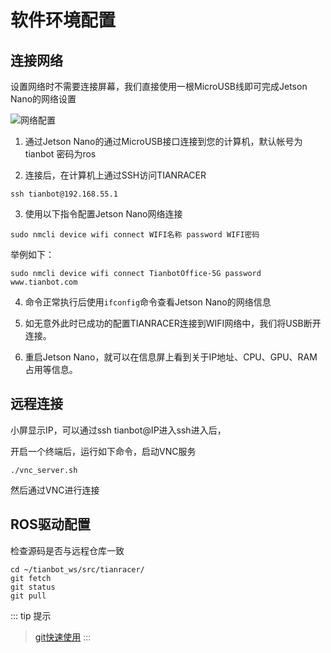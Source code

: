 # 软件环境配置

## 连接网络

设置网络时不需要连接屏幕，我们直接使用一根MicroUSB线即可完成Jetson Nano的网络设置

![网络配置](https://tianbot-pic.oss-cn-beijing.aliyuncs.com/tianbot/202112211514339.jpg)

1. 通过Jetson Nano的通过MicroUSB接口连接到您的计算机，默认帐号为tianbot 密码为ros

2. 连接后，在计算机上通过SSH访问TIANRACER

```shell
ssh tianbot@192.168.55.1
```

3. 使用以下指令配置Jetson Nano网络连接
```shell
sudo nmcli device wifi connect WIFI名称 password WIFI密码
```

举例如下：
```shell
​​sudo nmcli device wifi connect TianbotOffice-5G password www.tianbot.com
```

4. 命令正常执行后使用`ifconfig`命令查看Jetson Nano的网络信息


5. 如无意外此时已成功的配置TIANRACER连接到WIFI网络中，我们将USB断开连接。

6. 重启Jetson Nano，就可以在信息屏上看到关于IP地址、CPU、GPU、RAM占用等信息。


## 远程连接

小屏显示IP，可以通过ssh tianbot@IP进入ssh进入后，

开启一个终端后，运行如下命令，启动VNC服务
```shell
./vnc_server.sh
```

然后通过VNC进行连接

## ROS驱动配置

检查源码是否与远程仓库一致

```shell
cd ~/tianbot_ws/src/tianracer/
git fetch
git status
git pull    
```
::: tip 提示
> [git快速使用](/basic/git.md "git快速使用")
:::
